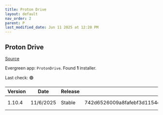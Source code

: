 ```yaml
---
title: Proton Drive
layout: default
nav_order: 2
parent: P
last_modified_date: Jun 11 2025 at 12:20 PM
---
```


## Proton Drive

[Source](https://proton.me/drive/)

Evergreen app: `ProtonDrive`. Found **1** installer.

Last check: 🟢

| Version | Date      | Release | Sha512                                                                                                                           | Type | URI                                                                                                                                                                                |
| ------- | --------- | ------- | -------------------------------------------------------------------------------------------------------------------------------- | ---- | ---------------------------------------------------------------------------------------------------------------------------------------------------------------------------------- |
| 1.10.4  | 11/6/2025 | Stable  | 742d6526009a8fafebf3d1154e8323c9f85d4e1796b400428735cbb1ce8d60a749f49ec0323f2c88464dcff7d676e1d29dc4d7731454d84d6e4b9878ec143d82 | exe  | [https://proton.me/download/drive/windows/1.10.4/x64/Proton%20Drive%20Setup%201.10.4.exe](https://proton.me/download/drive/windows/1.10.4/x64/Proton%20Drive%20Setup%201.10.4.exe) |
